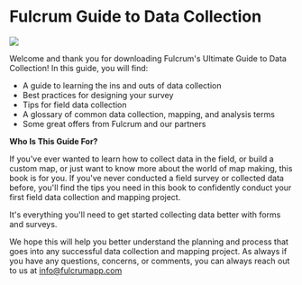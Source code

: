 # Fulcrum Guide to Data Collection

![](http://www.fulcrumapp.com/assets/img/fulcrum-logo.svg)

Welcome and thank you for downloading Fulcrum's Ultimate Guide to Data Collection! In this guide, you will find:

- A guide to learning the ins and outs of data collection
- Best practices for designing your survey
- Tips for field data collection
- A glossary of common data collection, mapping, and analysis terms
- Some great offers from Fulcrum and our partners

**Who Is This Guide For?**

If you've ever wanted to learn how to collect data in the field, or build a custom map, or just want to know more about the world of map making, this book is for you. If you've never conducted a field survey or collected data before, you'll find the tips you need in this book to confidently conduct your first field data collection and mapping project. 

It's everything you'll need to get started collecting data better with forms and surveys.

We hope this will help you better understand the planning and process that goes into any successful data collection and mapping project. As always if you have any questions, concerns, or comments, you can always reach out to us at [info@fulcrumapp.com](mailto:info@fulcrumapp.com)

